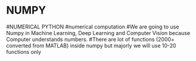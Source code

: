 # NUMPY
#NUMERICAL PYTHON 
#numerical computation
#We are going to use Numpy in Machine Learning, Deep Learning and Computer Vision because Computer understands numbers. 
#There are lot of functions (2000+ converted from MATLAB) inside numpy but majorly we will use 10-20 functions only
